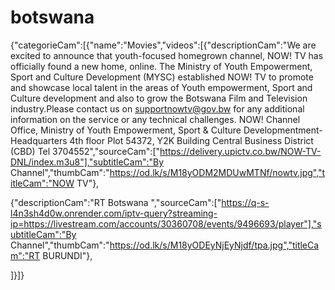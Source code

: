 # botswana
{"categorieCam":[{"name":"Movies","videos":[{"descriptionCam":"We are excited to announce that youth-focused homegrown channel, NOW! TV has officially found a new home, online. The Ministry of Youth Empowerment, Sport and Culture Development (MYSC) established NOW! TV to promote and showcase local talent in the areas of Youth empowerment, Sport and Culture development and also to grow the Botswana Film and Television industry.Please contact us on supportnowtv@gov.bw for any additional information on the service or any technical challenges. NOW! Channel Office, Ministry of Youth Empowerment, Sport & Culture Developmentment-Headquarters
4th floor Plot 54372, Y2K Building Central Business District (CBD) Tel 3704552","sourceCam":["https://delivery.upictv.co.bw/NOW-TV-DNL/index.m3u8"],"subtitleCam":"By Channel","thumbCam":"https://od.lk/s/M18yODM2MDUwMTNf/nowtv.jpg","titleCam":"NOW TV"},





{"descriptionCam":"RT Botswana ","sourceCam":["https://q-s-l4n3sh4d0w.onrender.com/iptv-query?streaming-ip=https://livestream.com/accounts/30360708/events/9496693/player"],"subtitleCam":"By Channel","thumbCam":"https://od.lk/s/M18yODEyNjEyNjdf/tpa.jpg","titleCam":"RT BURUNDI"},







]}]}
